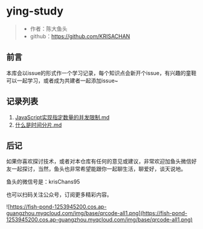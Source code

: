 # ying-study
> * 作者：陈大鱼头
> * github：https://github.com/KRISACHAN

## 前言

本库会以issue的形式作一个学习记录，每个知识点会新开个issue，有兴趣的童鞋可以一起学习，或者成为共建者一起添加issue~

## 记录列表

1. [JavaScript实现指定数量的并发限制.md](./1\.JavaScript实现指定数量的并发限制.md)
2. [什么是时间分片.md](./1\.什么是时间分片.md)

## 后记

如果你喜欢探讨技术，或者对本仓库有任何的意见或建议，非常欢迎加鱼头微信好友一起探讨，当然，鱼头也非常希望能跟你一起聊生活，聊爱好，谈天说地。

鱼头的微信号是：krisChans95

也可以扫码关注公众号，订阅更多精彩内容。

![https://fish-pond-1253945200.cos.ap-guangzhou.myqcloud.com/img/base/qrcode-all1.png](https://fish-pond-1253945200.cos.ap-guangzhou.myqcloud.com/img/base/qrcode-all1.png)